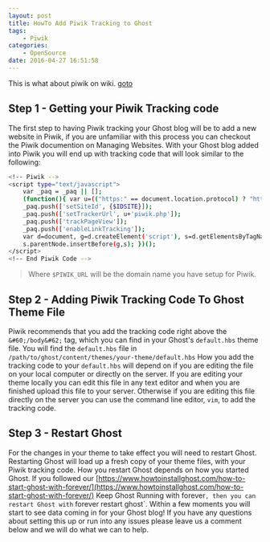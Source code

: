 ```yaml
---
layout: post
title: HowTo Add Piwik Tracking to Ghost
tags: 
    - Piwik
categories: 
    - OpenSource
date: 2016-04-27 16:51:58
---
```


This is what about piwik on wiki. [goto](https://en.wikipedia.org/wiki/Piwik)

## Step 1 - Getting your Piwik Tracking code

The first step to having Piwik tracking your Ghost blog will be to add a new website in Piwik, if you are unfamiliar with this process you can checkout the Piwik documention on Managing Websites. With your Ghost blog added into Piwik you will end up with tracking code that will look similar to the following:

```bash
<!-- Piwik -->
<script type="text/javascript">
    var _paq = _paq || [];
    (function(){ var u=(("https:" == document.location.protocol) ? "https://{$PIWIK_URL}/" : "http://{$PIWIK_URL}/");
    _paq.push(['setSiteId', {$IDSITE}]);
    _paq.push(['setTrackerUrl', u+'piwik.php']);
    _paq.push(['trackPageView']);
    _paq.push(['enableLinkTracking']);
    var d=document, g=d.createElement('script'), s=d.getElementsByTagName('script')[0]; g.type='text/javascript'; g.defer=true; g.async=true; g.src=u+'piwik.js';
    s.parentNode.insertBefore(g,s); })();
</script>
<!-- End Piwik Code -->
```

> Where `$PIWIK_URL` will be the domain name you have setup for Piwik.

## Step 2 - Adding Piwik Tracking Code To Ghost Theme File

Piwik recommends that you add the tracking code right above the `&#60;/body&#62;` tag, which you can find in your Ghost's `default.hbs` theme file. You will find the `default.hbs` file in `/path/to/ghost/content/themes/your-theme/default.hbs`
How you add the tracking code to your `default.hbs` will depend on if you are editing the file on your local computer or directly on the server. If you are editing your theme locally you can edit this file in any text editor and when you are finished upload this file to your server. Otherwise if you are editing this file directly on the server you can use the command line editor, `vim`, to add the tracking code.

## Step 3 - Restart Ghost

For the changes in your theme to take effect you will need to restart Ghost. Restarting Ghost will load up a fresh copy of your theme files, with your Piwik tracking code. How you restart Ghost depends on how you started Ghost. If you followed our [https://www.howtoinstallghost.com/how-to-start-ghost-with-forever/](https://www.howtoinstallghost.com/how-to-start-ghost-with-forever/) Keep Ghost Running with forever`, then you can restart Ghost with` forever restart ghost`.
Within a few moments you will start to see data coming in for your Ghost blog!
If you have any questions about setting this up or run into any issues please leave us a comment below and we will do what we can to help.
